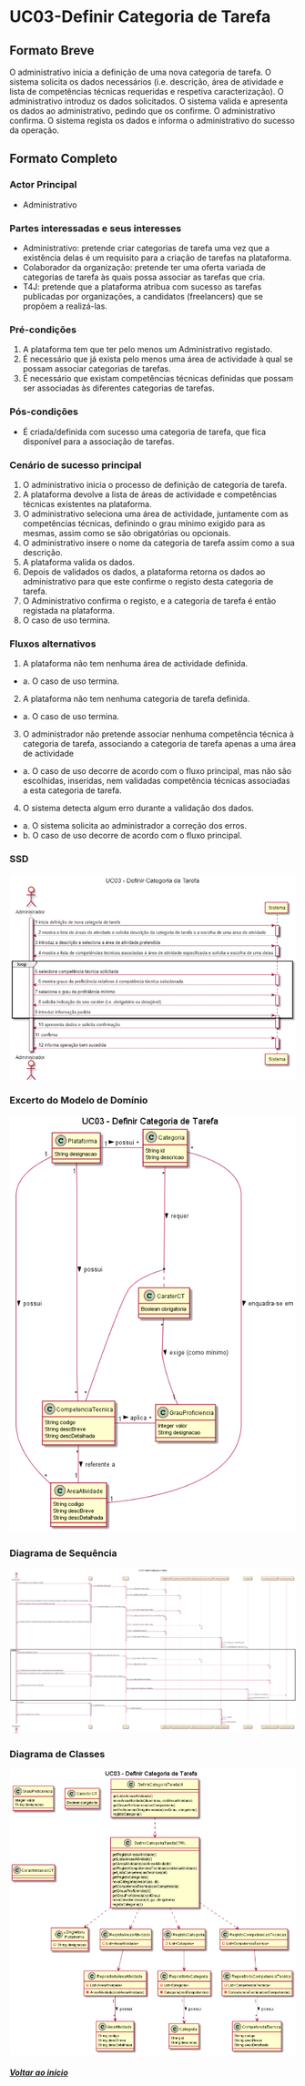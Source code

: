 # UC03-Definir Categoria de Tarefa

## Formato Breve

O administrativo inicia a definição de uma nova categoria de tarefa. O sistema solicita os dados necessários (i.e. descrição, área de atividade e lista de competências técnicas requeridas e respetiva caracterização). O administrativo introduz os dados solicitados. O
sistema valida e apresenta os dados ao administrativo, pedindo que os confirme. O administrativo confirma. O sistema regista os dados e informa o administrativo do sucesso da operação.


## Formato Completo

### Actor Principal

* Administrativo

### Partes interessadas e seus interesses

* Administrativo: pretende criar categorias de tarefa uma vez que a existência delas é um requisito para a criação de tarefas na  plataforma.
* Colaborador da organização: pretende ter uma oferta variada de categorias de tarefa às quais possa associar as tarefas que cria.
* T4J: pretende que a plataforma atribua com sucesso as tarefas publicadas por organizações, a candidatos (freelancers) que se propõem a realizá-las.

### Pré-condições

1. A plataforma tem que ter pelo menos um Administrativo registado.
2.	É necessário que já exista pelo menos uma área de actividade à qual se possam associar categorias de tarefas.
3.	É necessário que existam competências técnicas definidas que possam ser associadas às diferentes categorias de tarefas.

### Pós-condições

* É criada/definida com sucesso uma categoria de tarefa, que fica disponível para a associação de tarefas.

### Cenário de sucesso principal
1.	O administrativo inicia o processo de definição de categoria de tarefa.
2.	A plataforma devolve a lista de áreas de actividade e competências técnicas existentes na plataforma.
3.	O administrativo seleciona uma área de actividade, juntamente com as competências técnicas, definindo o grau mínimo exigido para as mesmas, assim como se são obrigatórias ou opcionais.
4.	O administrativo insere o nome da categoria de tarefa assim como a sua descrição.
5.	A plataforma valida os dados.
6.	Depois de validados os dados, a plataforma  retorna os dados ao administrativo para que este confirme o registo desta categoria de tarefa.
7.	O Administrativo confirma o registo, e a categoria de tarefa é então registada na plataforma.
8.	O caso de uso termina.

### Fluxos alternativos

1. A plataforma não tem nenhuma área de actividade definida.
*  a. O caso de uso termina.
2. A plataforma não tem nenhuma categoria de tarefa definida.
*  a. O caso de uso termina.
3. O administrador não pretende associar nenhuma competência técnica à categoria de tarefa, associando a categoria de tarefa apenas a uma área de actividade
*  a. O caso de uso decorre de acordo com o fluxo principal, mas não são escolhidas, inseridas, nem validadas competência técnicas associadas a esta categoria de tarefa.
4. O sistema detecta algum erro durante a validação dos dados.
*  a. O sistema solicita ao administrador a correção dos erros.
*  b. O caso de uso decorre de acordo com o fluxo principal.


### SSD
![UC03_Definir_Categoria_Tarefa](https://github.com/blestonbandeiraUPSKILL/upskill_java1_labprg_grupo2/blob/main/Sprint%202/UC03_Definir_Categoria_Tarefa/UC03_Definir_Categoria_Tarefa.png)

### Excerto do Modelo de Domínio
![UC03_ExcertoMD_Definir_Categoria_Tarefa](https://github.com/blestonbandeiraUPSKILL/upskill_java1_labprg_grupo2/blob/main/Sprint%202/UC03_Definir_Categoria_Tarefa/UC03_ExcertoMD_Definir_Categoria_Tarefa.png)

### Diagrama de Sequência
![UC03_DiagSeq_Definir_Categoria_Tarefa](https://github.com/blestonbandeiraUPSKILL/upskill_java1_labprg_grupo2/blob/main/Sprint%202/UC03_Definir_Categoria_Tarefa/UC03_DiagSeq_Definir_Categoria_Tarefa.png)

### Diagrama de Classes
![UC03_DiagClas_Definir_Categoria_Tarefa](https://github.com/blestonbandeiraUPSKILL/upskill_java1_labprg_grupo2/blob/main/Sprint%202/UC03_Definir_Categoria_Tarefa/UC03_DiagClas_Definir_Categoria_Tarefa.png)

##### [Voltar ao início](https://github.com/blestonbandeiraUPSKILL/upskill_java1_labprg_grupo2/tree/main/README.md)
